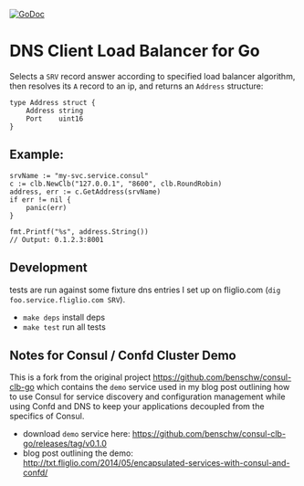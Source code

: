 [![GoDoc](http://godoc.org/github.com/benschw/dns-clb-go?status.png)](http://godoc.org/github.com/benschw/dns-clb-go)

# DNS Client Load Balancer for Go

Selects a `SRV` record answer according to specified load balancer algorithm, then resolves its `A` record to an ip, and returns an `Address` structure:

	type Address struct {
		Address string
		Port    uint16
	}


## Example:
	

	srvName := "my-svc.service.consul"
	c := clb.NewClb("127.0.0.1", "8600", clb.RoundRobin)
	address, err := c.GetAddress(srvName)
	if err != nil {
		panic(err)
	}

	fmt.Printf("%s", address.String())
	// Output: 0.1.2.3:8001

## Development
tests are run against some fixture dns entries I set up on fliglio.com (`dig foo.service.fliglio.com SRV`).


- `make deps` install deps
- `make test` run all tests

## Notes for Consul / Confd Cluster Demo
This is a fork from the original project https://github.com/benschw/consul-clb-go which contains the `demo` service used in my blog post outlining how to use Consul for service discovery and configuration management while using Confd and DNS to keep your applications decoupled from the specifics of Consul.

- download `demo` service here: https://github.com/benschw/consul-clb-go/releases/tag/v0.1.0
- blog post outlining the demo: http://txt.fliglio.com/2014/05/encapsulated-services-with-consul-and-confd/


